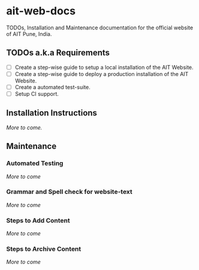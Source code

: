 # ait-web-docs
TODOs, Installation and Maintenance documentation for the official website of AIT Pune, India.

## TODOs a.k.a Requirements
- [ ] Create a step-wise guide to setup a local installation of the AIT Website.
- [ ] Create a step-wise guide to deploy a production installation of the AIT Website.
- [ ] Create a automated test-suite.
- [ ] Setup CI support.

## Installation Instructions

*More to come.*

## Maintenance

### Automated Testing

*More to come*

### Grammar and Spell check for website-text

*More to come*

### Steps to Add Content

*More to come*

### Steps to Archive Content

*More to come*
